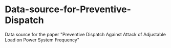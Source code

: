 # Data-source-for-Preventive-Dispatch
Data source for the paper "Preventive Dispatch Against Attack of Adjustable Load on Power System Frequency"
